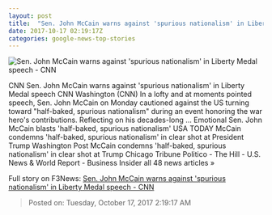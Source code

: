 ```yaml
---
layout: post
title:  "Sen. John McCain warns against 'spurious nationalism' in Liberty Medal speech - CNN"
date: 2017-10-17 02:19:17Z
categories: google-news-top-stories
---
```


![Sen. John McCain warns against 'spurious nationalism' in Liberty Medal speech - CNN](http://cdn.cnn.com/cnnnext/dam/assets/171016194846-joe-biden-john-mccain-1016-super-tease.jpg)

CNN Sen. John McCain warns against 'spurious nationalism' in Liberty Medal speech CNN Washington (CNN) In a lofty and at moments pointed speech, Sen. John McCain on Monday cautioned against the US turning toward "half-baked, spurious nationalism" during an event honoring the war hero's contributions. Reflecting on his decades-long ... Emotional Sen. John McCain blasts 'half-baked, spurious nationalism' USA TODAY McCain condemns 'half-baked, spurious nationalism' in clear shot at President Trump Washington Post McCain condemns 'half-baked, spurious nationalism' in clear shot at Trump Chicago Tribune Politico - The Hill - U.S. News & World Report - Business Insider all 48 news articles »


Full story on F3News: [Sen. John McCain warns against 'spurious nationalism' in Liberty Medal speech - CNN](http://www.f3nws.com/n/kZtuvD)

> Posted on: Tuesday, October 17, 2017 2:19:17 AM
